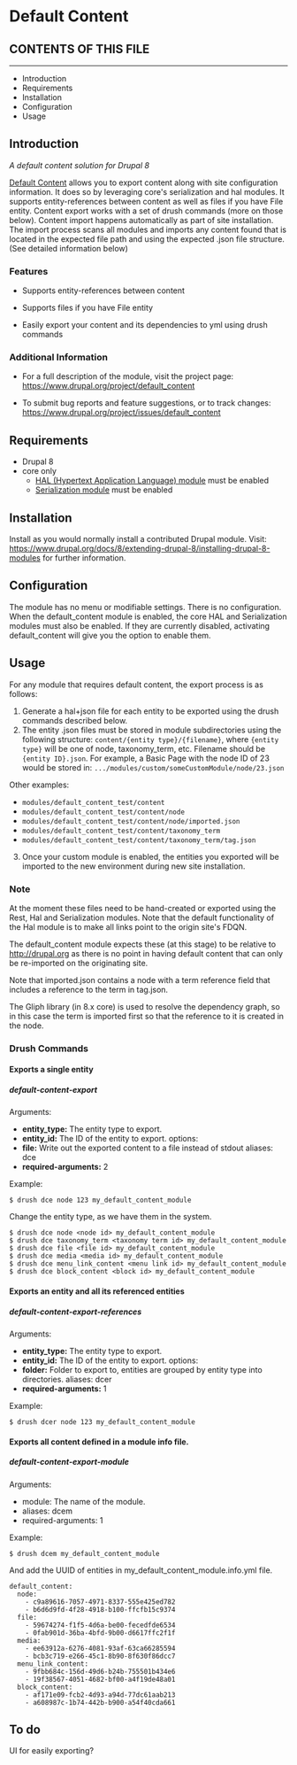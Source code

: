 # Default Content

## CONTENTS OF THIS FILE
---------------------

* Introduction
* Requirements
* Installation
* Configuration
* Usage



## Introduction
_A default content solution for Drupal 8_

[Default Content][1] allows you to export content along with site configuration information. It does so by leveraging core's serialization and hal modules. It supports entity-references between content as well as files if you have File entity. Content export works with a set of drush commands (more on those below). Content import happens automatically as part of site installation. The import process scans all modules and imports any content found that is located in the expected file path and using the expected .json file structure. (See detailed information below)

###  Features

* Supports entity-references between content

* Supports files if you have File entity

* Easily export your content and its dependencies to yml using drush commands

### Additional Information
* For a full description of the module, visit the project page:
  https://www.drupal.org/project/default_content

* To submit bug reports and feature suggestions, or to track changes:
   https://www.drupal.org/project/issues/default_content


## Requirements
* Drupal 8
* core only
  * [HAL (Hypertext Application Language) module][2] must be enabled
  * [Serialization module][3] must be enabled

## Installation
Install as you would normally install a contributed Drupal module. Visit:
https://www.drupal.org/docs/8/extending-drupal-8/installing-drupal-8-modules
for further information.

## Configuration
The module has no menu or modifiable settings. There is no configuration. When the default_content module is enabled, the core HAL and Serialization modules must also be enabled. If they are currently disabled, activating default_content will give you the option to enable them.


## Usage

For any module that requires default content, the export process is as follows:
1) Generate a hal+json file for each entity to be exported using the drush commands described below.
2) The entity .json files must be stored in module subdirectories using the following structure: `content/{entity type}/{filename}`, where `{entity type}` will be one of node, taxonomy_term, etc. Filename should be `{entity ID}.json`. For example, a Basic Page with the node ID of 23 would be stored in:
`.../modules/custom/someCustomModule/node/23.json`

Other examples:

 - `modules/default_content_test/content`
 - `modules/default_content_test/content/node`
 - `modules/default_content_test/content/node/imported.json`
 -  `modules/default_content_test/content/taxonomy_term`
 - `modules/default_content_test/content/taxonomy_term/tag.json`

3) Once your custom module is enabled, the entities you exported will be imported to the new environment during new site installation.

### Note

At the moment these files need to be hand-created or exported using the Rest, Hal and Serialization modules.
Note that the default functionality of the Hal module is to make all links point to the origin site's FDQN.

The default_content module expects these (at this stage) to be relative to http://drupal.org as there is no point in having default content that can only be re-imported on the originating site.

Note that imported.json contains a node with a term reference field that includes a reference to the term in tag.json.

The Gliph library (in 8.x core) is used to resolve the dependency graph, so in this case the term is imported first so that the reference to it is created in the node.

### Drush Commands

#### Exports a single entity

##### default-content-export

Arguments:
- **entity_type:** The entity type to export.
- **entity_id:** The ID of the entity to export.
options:
- **file:** Write out the exported content to a file instead of stdout
aliases: dce
- **required-arguments:** 2

Example:
```
$ drush dce node 123 my_default_content_module
```

Change the entity type, as we have them in the system.
```
$ drush dce node <node id> my_default_content_module
$ drush dce taxonomy_term <taxonomy term id> my_default_content_module
$ drush dce file <file id> my_default_content_module
$ drush dce media <media id> my_default_content_module
$ drush dce menu_link_content <menu link id> my_default_content_module
$ drush dce block_content <block id> my_default_content_module
```

#### Exports an entity and all its referenced entities

##### default-content-export-references

Arguments:
- **entity_type:** The entity type to export.
- **entity_id:** The ID of the entity to export.
options:
- **folder:** Folder to export to, entities are grouped by entity type into directories.
aliases: dcer
- **required-arguments:** 1

Example:
```
$ drush dcer node 123 my_default_content_module
```

#### Exports all content defined in a module info file.

##### default-content-export-module

Arguments:
- module: The name of the module.
- aliases: dcem
- required-arguments: 1

Example:
```
$ drush dcem my_default_content_module
```

And add the UUID of entities in my_default_content_module.info.yml file.

```
default_content:
  node:
    - c9a89616-7057-4971-8337-555e425ed782
    - b6d6d9fd-4f28-4918-b100-ffcfb15c9374
  file:
    - 59674274-f1f5-4d6a-be00-fecedfde6534
    - 0fab901d-36ba-4bfd-9b00-d6617ffc2f1f
  media:
    - ee63912a-6276-4081-93af-63ca66285594
    - bcb3c719-e266-45c1-8b90-8f630f86dcc7
  menu_link_content:
    - 9fbb684c-156d-49d6-b24b-755501b434e6
    - 19f38567-4051-4682-bf00-a4f19de48a01
  block_content:
    - af171e09-fcb2-4d93-a94d-77dc61aab213
    - a608987c-1b74-442b-b900-a54f40cda661
```

## To do

UI for easily exporting?

[1]: https://www.drupal.org/project/default_content "Default Content"
[2]: https://www.drupal.org/docs/8/core/modules/hal "HAL (Hypertext Application Language) module"
[3]: https://www.drupal.org/docs/8/core/modules/serialization "Serialization module"
